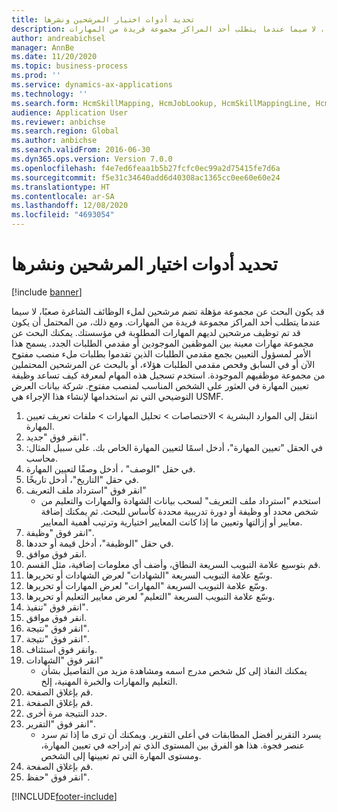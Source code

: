```yaml
---
title: تحديد أدوات اختيار المرشحين ونشرها
description: قد يكون البحث عن مجموعة مؤهلة تضم مرشحين لملء الوظائف الشاغرة صعبًا، لا سيما عندما يتطلب أحد المراكز مجموعة فريدة من المهارات.
author: andreabichsel
manager: AnnBe
ms.date: 11/20/2020
ms.topic: business-process
ms.prod: ''
ms.service: dynamics-ax-applications
ms.technology: ''
ms.search.form: HcmSkillMapping, HcmJobLookup, HcmSkillMappingLine, HcmPersonCertificate, CCHTMLPrintPreview
audience: Application User
ms.reviewer: anbichse
ms.search.region: Global
ms.author: anbichse
ms.search.validFrom: 2016-06-30
ms.dyn365.ops.version: Version 7.0.0
ms.openlocfilehash: f4e7ed6feaa1b5b27fcfc0ec99a2d75415fe7d6a
ms.sourcegitcommit: f5e31c34640add6d40308ac1365cc0ee60e60e24
ms.translationtype: HT
ms.contentlocale: ar-SA
ms.lasthandoff: 12/08/2020
ms.locfileid: "4693054"
---
```

# <a name="identify-and-deploy-candidate-selection-tools"></a>تحديد أدوات اختيار المرشحين ونشرها

[!include [banner](../../includes/banner.md)]

قد يكون البحث عن مجموعة مؤهلة تضم مرشحين لملء الوظائف الشاغرة صعبًا، لا سيما عندما يتطلب أحد المراكز مجموعة فريدة من المهارات.  ومع ذلك، من المحتمل أن يكون قد تم توظيف مرشحين لديهم المهارات المطلوبة في مؤسستك. يمكنك البحث عن مجموعة مهارات معينة بين الموظفين الموجودين أو مقدمي الطلبات الجدد. يسمح هذا الأمر لمسؤول التعيين بجمع مقدمي الطلبات الذين تقدموا بطلبات ملء منصب مفتوح الآن أو في السابق وفحص مقدمي الطلبات هؤلاء، أو بالبحث عن المرشحين المحتملين من مجموعة موظفيهم الموجودة. استخدم تسجيل هذه المهام لمعرفة كيف تساعد وظيفة تعيين المهارة في العثور على الشخص المناسب لمنصب مفتوح. شركة بيانات العرض التوضيحي التي تم استخدامها لإنشاء هذا الإجراء هي USMF.

1. انتقل إلى الموارد البشرية > الاختصاصات > تحليل المهارات > ملفات تعريف تعيين المهارة.
2. انقر فوق "جديد".
3. في الحقل "تعيين المهارة"، أدخل اسمًا لتعيين المهارة الخاص بك.  على سبيل المثال: محاسب.
4. في حقل "الوصف" ، أدخل وصفًا لتعيين المهارة.
5. في حقل "التاريخ"، أدخل تاريخًا.
6. انقر فوق "استرداد ملف التعريف"
    * استخدم "استرداد ملف التعريف" لسحب بيانات الشهادة والمهارات والتعليم من شخص محدد أو وظيفة أو دورة تدريبية محددة كأساس للبحث.   ثم يمكنك إضافة معايير أو إزالتها وتعيين ما إذا كانت المعايير اختيارية وترتيب أهمية المعايير.  
7. انقر فوق "وظيفة".
8. في حقل "الوظيفة"، أدخل قيمة أو حددها.
9. انقر فوق موافق.
10. قم بتوسيع علامة التبويب السريعة النطاق، وأضف أي معلومات إضافية، مثل القسم.
11. وسّع علامة التبويب السريعة "الشهادات" لعرض الشهادات أو تحريرها.
12. وسّع علامة التبويب السريعة "المهارات" لعرض المهارات أو تحريرها.
13. وسّع علامة التبويب السريعة "التعليم‬" لعرض معايير التعليم‬ أو تحريرها.
14. انقر فوق "تنفيذ".
15. انقر فوق موافق.
16. انقر فوق "نتيجة".
17. انقر فوق "نتيجة".
18. وانقر فوق استئناف.
19. انقر فوق "الشهادات"
    * يمكنك النفاذ إلى كل شخص مدرج اسمه ومشاهدة مزيد من التفاصيل بشأن التعليم والمهارات والخبرة المهنية، إلخ.  
20. قم بإغلاق الصفحة.
21. قم بإغلاق الصفحة.
22. حدد النتيجة مرة أخرى.
23. انقر فوق "التقرير".
    * يسرد التقرير أفضل المطابقات في أعلى التقرير.  ويمكنك أن ترى ما إذا تم سرد عنصر فجوة.  هذا هو الفرق بين المستوى الذي تم إدراجه في تعيين المهارة، ومستوى المهارة التي تم تعيينها إلى الشخص.  
24. قم بإغلاق الصفحة.
25. انقر فوق "حفظ".



[!INCLUDE[footer-include](../../../../includes/footer-banner.md)]